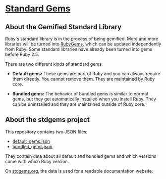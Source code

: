 # [Standard Gems](https://stdgems.org)

## About the Gemified Standard Library

Ruby's standard library is in the process of being gemified. More and more libraries will be turned into [RubyGems](https://rubygems.org), which can be updated independently from Ruby. Some standard libraries have already been turned into gems before Ruby 2.5.

There are two different kinds of standard gems:

- **Default gems:** These gems are part of Ruby and you can always require them directly. You cannot remove them. They are maintained by Ruby core.

- **Bundled gems:** The behavior of bundled gems is similar to normal gems, but they get automatically installed when you install Ruby. They can be uninstalled and they are maintained outside of Ruby core.

## About the stdgems project

This repository contains two JSON files:

- [default_gems.json](/default_gems.json)
- [bundled_gems.json](/bundled_gems.json)

They contain data about all default and bundled gems and which versions come with which Ruby version.

On [stdgems.org](https://stdgems.org), the data is used for a readable documentation website.
